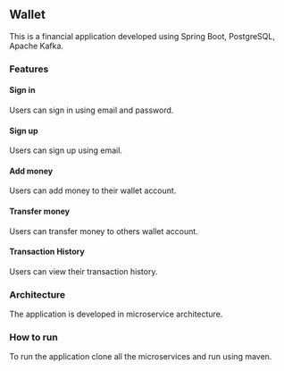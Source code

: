 ## Wallet
This is a financial  application developed using Spring Boot, PostgreSQL, Apache Kafka.

### Features
#### Sign in 
Users can sign in using email and password.
#### Sign up
Users can sign up using email.
#### Add money
Users can add money to their wallet account.
#### Transfer money
Users can transfer money to others wallet account.
#### Transaction History
Users can view their transaction history.

### Architecture
The application is developed in microservice architecture.  

### How to run
To run the application clone all  the microservices and run using maven.
